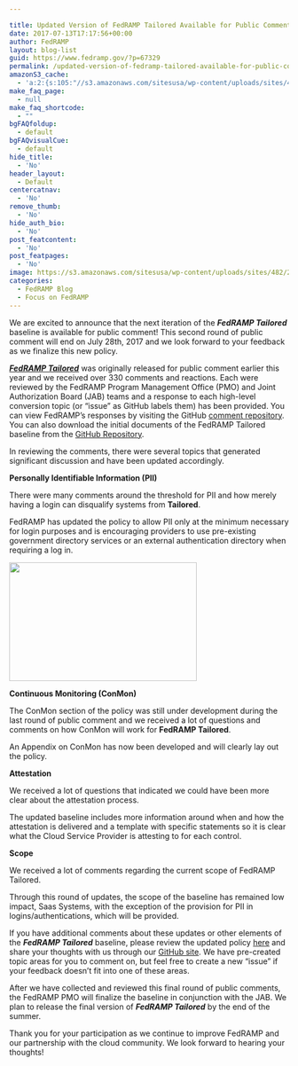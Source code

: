 ```yaml
---

title: Updated Version of FedRAMP Tailored Available for Public Comment
date: 2017-07-13T17:17:56+00:00
author: FedRAMP
layout: blog-list
guid: https://www.fedramp.gov/?p=67329
permalink: /updated-version-of-fedramp-tailored-available-for-public-comment/
amazonS3_cache:
  - 'a:2:{s:105:"//s3.amazonaws.com/sitesusa/wp-content/uploads/sites/482/2017/07/Screen-Shot-2017-07-13-at-5.16.41-PM.png";s:5:"67330";s:72:"//www.fedramp.gov/files/2017/07/Screen-Shot-2017-07-13-at-5.16.41-PM.png";s:5:"67330";}'
make_faq_page:
  - null
make_faq_shortcode:
  - ""
bgFAQfoldup:
  - default
bgFAQvisualCue:
  - default
hide_title:
  - 'No'
header_layout:
  - Default
centercatnav:
  - 'No'
remove_thumb:
  - 'No'
hide_auth_bio:
  - 'No'
post_featcontent:
  - 'No'
post_featpages:
  - 'No'
image: https://s3.amazonaws.com/sitesusa/wp-content/uploads/sites/482/2017/07/Screen-Shot-2017-07-13-at-5.16.41-PM.png
categories:
  - FedRAMP Blog
  - Focus on FedRAMP
---
```

We are excited to announce that the next iteration of the **_FedRAMP Tailored_** baseline is available for public comment! This second round of public comment will end on July 28th, 2017 and we look forward to your feedback as we finalize this new policy.

[**_FedRAMP Tailored_**](https://www.fedramp.gov/launching-a-fedramp-tailored-baseline/) was originally released for public comment earlier this year and we received over 330 comments and reactions. Each were reviewed by the FedRAMP Program Management Office (PMO) and Joint Authorization Board (JAB) teams and a response to each high-level conversion topic (or “issue” as GitHub labels them) has been provided. You can view FedRAMP’s responses by visiting the GitHub [comment repository](https://github.com/GSA/fedramp-tailored/issues?q=is%3Aissue+is%3Aclosed). You can also download the initial documents of the FedRAMP Tailored baseline from the [GitHub Repository](https://github.com/GSA/fedramp-tailored/tree/master/static). 

In reviewing the comments, there were several topics that generated significant discussion and have been updated accordingly. 

**Personally Identifiable Information (PII)**


  There were many comments around the threshold for PII and how merely having a login can disqualify systems from **Tailored**.


  FedRAMP has updated the policy to allow PII only at the minimum necessary for login purposes and is encouraging providers to use pre-existing government directory services or an external authentication directory when requiring a log in. 


<img class=" wp-image-67330 alignright" src="https://s3.amazonaws.com/sitesusa/wp-content/uploads/sites/482/2017/07/Screen-Shot-2017-07-13-at-5.16.41-PM.png" alt="" width="338" height="214" />

**Continuous Monitoring (ConMon)**


  The ConMon section of the policy was still under development during the last round of public comment and we received a lot of questions and comments on how ConMon will work for **FedRAMP Tailored**.


  An Appendix on ConMon has now been developed and will clearly lay out the policy. 


**Attestation**


  We received a lot of questions that indicated we could have been more clear about the attestation process.  


  The updated baseline includes more information around when and how the attestation is delivered and a template with specific statements so it is clear what the Cloud Service Provider is attesting to for each control. 


**Scope**


  We received a lot of comments regarding the current scope of FedRAMP Tailored.


  Through this round of updates, the scope of the baseline has remained low impact, Saas Systems, with the exception of the provision for PII in logins/authentications, which will be provided.


If you have additional comments about these updates or other elements of the **_FedRAMP Tailored_** baseline, please review the updated policy [here](https://tailored.fedramp.gov/) and share your thoughts with us through our [GitHub site](https://github.com/GSA/fedramp-tailored/issues). We have pre-created topic areas for you to comment on, but feel free to create a new “issue” if your feedback doesn’t fit into one of these areas. 

After we have collected and reviewed this final round of public comments, the FedRAMP PMO will finalize the baseline in conjunction with the JAB. We plan to release the final version of **_FedRAMP Tailored_** by the end of the summer. 

Thank you for your participation as we continue to improve FedRAMP and our partnership with the cloud community. We look forward to hearing your thoughts! 